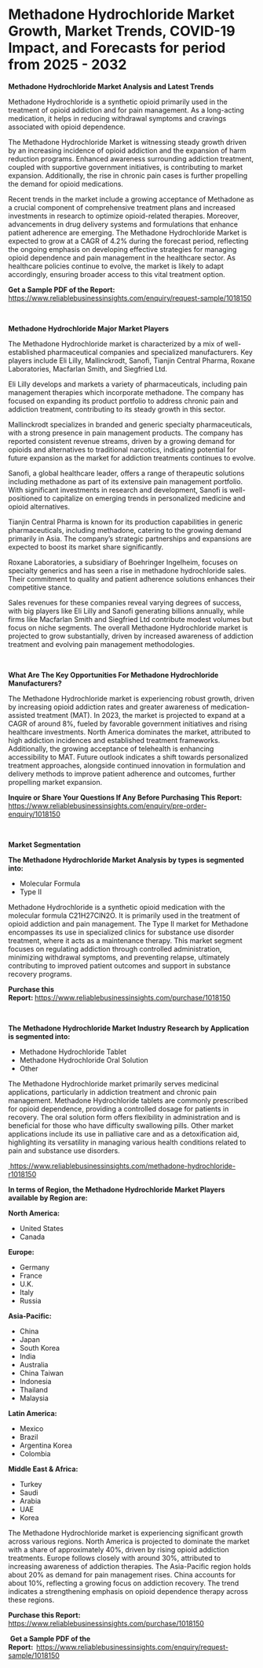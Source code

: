<p><h1>Methadone Hydrochloride Market Growth, Market Trends, COVID-19 Impact, and Forecasts for period from 2025 - 2032</h1></p><p><strong>Methadone Hydrochloride Market Analysis and Latest Trends</strong></p>
<p><p>Methadone Hydrochloride is a synthetic opioid primarily used in the treatment of opioid addiction and for pain management. As a long-acting medication, it helps in reducing withdrawal symptoms and cravings associated with opioid dependence.</p><p>The Methadone Hydrochloride Market is witnessing steady growth driven by an increasing incidence of opioid addiction and the expansion of harm reduction programs. Enhanced awareness surrounding addiction treatment, coupled with supportive government initiatives, is contributing to market expansion. Additionally, the rise in chronic pain cases is further propelling the demand for opioid medications. </p><p>Recent trends in the market include a growing acceptance of Methadone as a crucial component of comprehensive treatment plans and increased investments in research to optimize opioid-related therapies. Moreover, advancements in drug delivery systems and formulations that enhance patient adherence are emerging. The Methadone Hydrochloride Market is expected to grow at a CAGR of 4.2% during the forecast period, reflecting the ongoing emphasis on developing effective strategies for managing opioid dependence and pain management in the healthcare sector. As healthcare policies continue to evolve, the market is likely to adapt accordingly, ensuring broader access to this vital treatment option.</p></p>
<p><strong>Get a Sample PDF of the Report:&nbsp;</strong> <a href="https://www.reliablebusinessinsights.com/enquiry/request-sample/1018150?utm_campaign=1877&utm_medium=2&utm_source=Github&utm_content=ia&utm_term=19042025&utm_id=methadone-hydrochloride">https://www.reliablebusinessinsights.com/enquiry/request-sample/1018150</a></p>
<p>&nbsp;</p>
<p><strong>Methadone Hydrochloride Major Market Players</strong></p>
<p><p>The Methadone Hydrochloride market is characterized by a mix of well-established pharmaceutical companies and specialized manufacturers. Key players include Eli Lilly, Mallinckrodt, Sanofi, Tianjin Central Pharma, Roxane Laboratories, Macfarlan Smith, and Siegfried Ltd. </p><p>Eli Lilly develops and markets a variety of pharmaceuticals, including pain management therapies which incorporate methadone. The company has focused on expanding its product portfolio to address chronic pain and addiction treatment, contributing to its steady growth in this sector. </p><p>Mallinckrodt specializes in branded and generic specialty pharmaceuticals, with a strong presence in pain management products. The company has reported consistent revenue streams, driven by a growing demand for opioids and alternatives to traditional narcotics, indicating potential for future expansion as the market for addiction treatments continues to evolve.</p><p>Sanofi, a global healthcare leader, offers a range of therapeutic solutions including methadone as part of its extensive pain management portfolio. With significant investments in research and development, Sanofi is well-positioned to capitalize on emerging trends in personalized medicine and opioid alternatives.</p><p>Tianjin Central Pharma is known for its production capabilities in generic pharmaceuticals, including methadone, catering to the growing demand primarily in Asia. The company’s strategic partnerships and expansions are expected to boost its market share significantly.</p><p>Roxane Laboratories, a subsidiary of Boehringer Ingelheim, focuses on specialty generics and has seen a rise in methadone hydrochloride sales. Their commitment to quality and patient adherence solutions enhances their competitive stance.</p><p>Sales revenues for these companies reveal varying degrees of success, with big players like Eli Lilly and Sanofi generating billions annually, while firms like Macfarlan Smith and Siegfried Ltd contribute modest volumes but focus on niche segments. The overall Methadone Hydrochloride market is projected to grow substantially, driven by increased awareness of addiction treatment and evolving pain management methodologies.</p></p>
<p>&nbsp;</p>
<p><strong>What Are The Key Opportunities For Methadone Hydrochloride Manufacturers?</strong></p>
<p><p>The Methadone Hydrochloride market is experiencing robust growth, driven by increasing opioid addiction rates and greater awareness of medication-assisted treatment (MAT). In 2023, the market is projected to expand at a CAGR of around 8%, fueled by favorable government initiatives and rising healthcare investments. North America dominates the market, attributed to high addiction incidences and established treatment frameworks. Additionally, the growing acceptance of telehealth is enhancing accessibility to MAT. Future outlook indicates a shift towards personalized treatment approaches, alongside continued innovation in formulation and delivery methods to improve patient adherence and outcomes, further propelling market expansion.</p></p>
<p><strong>Inquire or Share Your Questions If Any Before Purchasing This Report:</strong> <a href="https://www.reliablebusinessinsights.com/enquiry/pre-order-enquiry/1018150?utm_campaign=1877&utm_medium=2&utm_source=Github&utm_content=ia&utm_term=19042025&utm_id=methadone-hydrochloride">https://www.reliablebusinessinsights.com/enquiry/pre-order-enquiry/1018150</a></p>
<p>&nbsp;</p>
<p><strong>Market Segmentation</strong></p>
<p><strong>The Methadone Hydrochloride Market Analysis by types is segmented into:</strong></p>
<p><ul><li>Molecular Formula</li><li>Type II</li></ul></p>
<p><p>Methadone Hydrochloride is a synthetic opioid medication with the molecular formula C21H27ClN2O. It is primarily used in the treatment of opioid addiction and pain management. The Type II market for Methadone encompasses its use in specialized clinics for substance use disorder treatment, where it acts as a maintenance therapy. This market segment focuses on regulating addiction through controlled administration, minimizing withdrawal symptoms, and preventing relapse, ultimately contributing to improved patient outcomes and support in substance recovery programs.</p></p>
<p><strong>Purchase this Report:&nbsp;</strong><a href="https://www.reliablebusinessinsights.com/purchase/1018150?utm_campaign=1877&utm_medium=2&utm_source=Github&utm_content=ia&utm_term=19042025&utm_id=methadone-hydrochloride">https://www.reliablebusinessinsights.com/purchase/1018150</a></p>
<p>&nbsp;</p>
<p><strong>The Methadone Hydrochloride Market Industry Research by Application is segmented into:</strong></p>
<p><ul><li>Methadone Hydrochloride Tablet</li><li>Methadone Hydrochloride Oral Solution</li><li>Other</li></ul></p>
<p><p>The Methadone Hydrochloride market primarily serves medicinal applications, particularly in addiction treatment and chronic pain management. Methadone Hydrochloride tablets are commonly prescribed for opioid dependence, providing a controlled dosage for patients in recovery. The oral solution form offers flexibility in administration and is beneficial for those who have difficulty swallowing pills. Other market applications include its use in palliative care and as a detoxification aid, highlighting its versatility in managing various health conditions related to pain and substance use disorders.</p></p>
<p><a href="https://www.reliablebusinessinsights.com/methadone-hydrochloride-r1018150?utm_campaign=1877&utm_medium=2&utm_source=Github&utm_content=ia&utm_term=19042025&utm_id=methadone-hydrochloride">&nbsp;https://www.reliablebusinessinsights.com/methadone-hydrochloride-r1018150</a></p>
<p><strong>In terms of Region, the Methadone Hydrochloride Market Players available by Region are:</strong></p>
<p>
    <p> <strong> North America: </strong>
        <ul>
            <li>United States</li>
            <li>Canada</li>
        </ul>
        </p> 
    <p> <strong> Europe: </strong>
        <ul>
            <li>Germany</li>
            <li>France</li>
            <li>U.K.</li>
            <li>Italy</li>
            <li>Russia</li>
        </ul>
        </p> 
    <p> <strong> Asia-Pacific: </strong>
        <ul>
            <li>China</li>
            <li>Japan</li>
            <li>South Korea</li>
            <li>India</li>
            <li>Australia</li>
            <li>China Taiwan</li>
            <li>Indonesia</li>
            <li>Thailand</li>
            <li>Malaysia</li>
        </ul>
        </p> 
    <p> <strong> Latin America: </strong>
        <ul>
            <li>Mexico</li>
            <li>Brazil</li>
            <li>Argentina Korea</li>
            <li>Colombia</li>
        </ul>
        </p> 
    <p> <strong> Middle East & Africa: </strong>
        <ul>
            <li>Turkey</li>
            <li>Saudi</li>
            <li>Arabia</li>
            <li>UAE</li>
            <li>Korea</li>
        </ul>
    </p>
    </p>
<p><p>The Methadone Hydrochloride market is experiencing significant growth across various regions. North America is projected to dominate the market with a share of approximately 40%, driven by rising opioid addiction treatments. Europe follows closely with around 30%, attributed to increasing awareness of addiction therapies. The Asia-Pacific region holds about 20% as demand for pain management rises. China accounts for about 10%, reflecting a growing focus on addiction recovery. The trend indicates a strengthening emphasis on opioid dependence therapy across these regions.</p></p>
<p><strong>Purchase this Report: </strong><a href="https://www.reliablebusinessinsights.com/purchase/1018150?utm_campaign=1877&utm_medium=2&utm_source=Github&utm_content=ia&utm_term=19042025&utm_id=methadone-hydrochloride">https://www.reliablebusinessinsights.com/purchase/1018150</a></p>
<p>&nbsp;<strong>Get a Sample PDF of the Report:&nbsp;&nbsp;</strong><a href="https://www.reliablebusinessinsights.com/enquiry/request-sample/1018150?utm_campaign=1877&utm_medium=2&utm_source=Github&utm_content=ia&utm_term=19042025&utm_id=methadone-hydrochloride">https://www.reliablebusinessinsights.com/enquiry/request-sample/1018150</a></p>
<p><strong></strong></p>
<p><p></p><p></p><p></p></p>